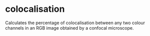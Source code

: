 # colocalisation
Calculates the percentage of colocalisation between any two colour channels in an RGB image obtained by a confocal microscope.

